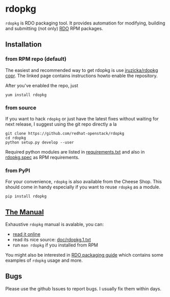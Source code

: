 # rdopkg

`rdopkg` is RDO packaging tool. It provides automation for modifying,
building and submitting (not only) [RDO](https://openstack.redhat.com) RPM
packages.



## Installation


### from RPM repo (default)

The easiest and recommended way to get rdopkg is use [jruzicka/rdopkg
copr](https://copr.fedoraproject.org/coprs/jruzicka/rdopkg/). The linked
page contains instructions howto enable the repository.

After you've enabled the repo, just

    yum install rdopkg


### from source

If you want to hack `rdopkg` or just have the latest fixes without waiting for
next release, I suggest using the git repo directly a la

    git clone https://github.com/redhat-openstack/rdopkg
    cd rdopkg
    python setup.py develop --user

Required python modules are listed in
[requirements.txt](requirements.txt) and also in [rdopkg.spec](rdopkg.spec) as
RPM requirements.


### from PyPI

For your convenience, `rdopkg` is also available from the Cheese
Shop. This should come in handy especially if you want to reuse `rdopkg` as
a module.

    pip install rdopkg



## [The Manual](https://www.rdoproject.org/packaging/rdopkg/rdopkg.1.html)

Exhaustive `rdopkg` manual is avalable, you can:

 * [read it online](https://www.rdoproject.org/packaging/rdopkg/rdopkg.1.html)
 * read its nice source: [doc/rdopkg.1.txt](doc/rdopkg.1.txt)
 * run `man rdopkg` if you installed from RPM

You might also be interested in [RDO packaging
guide](https://www.rdoproject.org/packaging/rdo-packaging.html) which contains
some examples of `rdopkg` usage and more.



## Bugs

Please use the github Issues to report bugs. I usually fix them within days.
